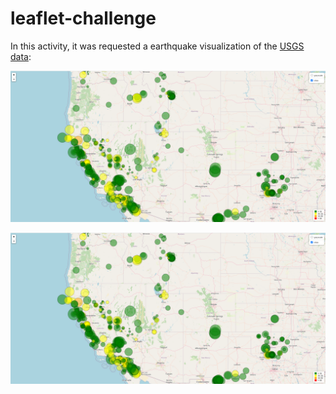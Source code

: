 # leaflet-challenge

In this activity, it was requested a earthquake visualization of the [USGS data](https://earthquake.usgs.gov/earthquakes/feed/v1.0/geojson.php):

![earthquake visualization](https://github.com/cami5326/leaflet-challenge/blob/main/pictures/earthquake%20visualization.png)

![greyscale visualization](https://github.com/cami5326/leaflet-challenge/blob/main/pictures/earthquake%20visualization.png)